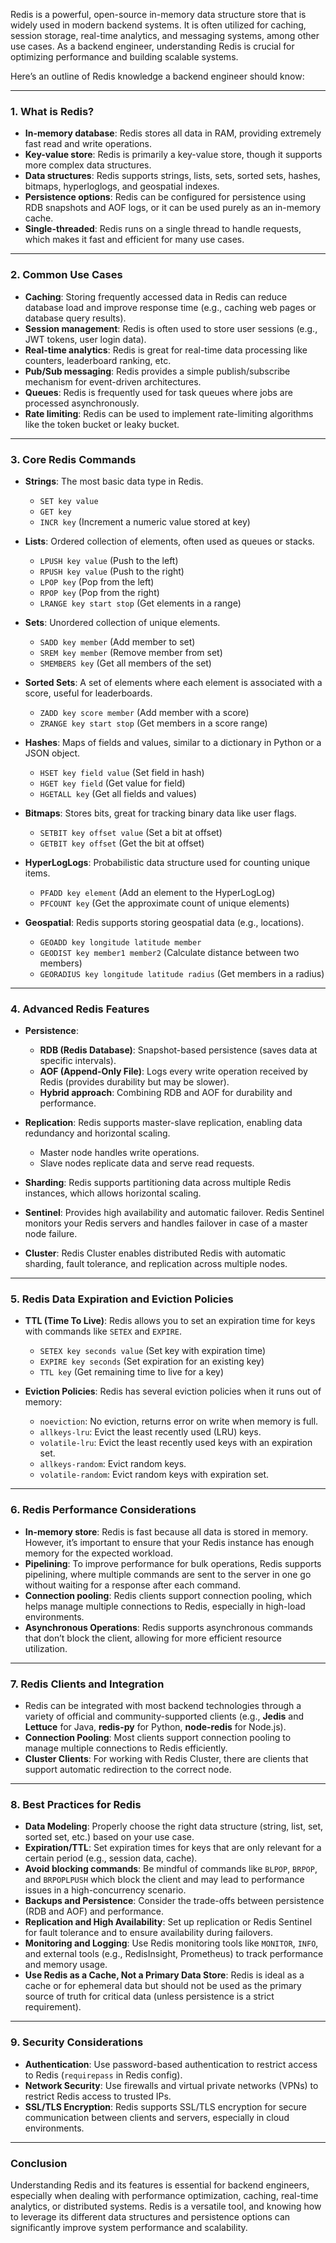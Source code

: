 Redis is a powerful, open-source in-memory data structure store that is widely used in modern backend systems. 
It is often utilized for caching, session storage, real-time analytics, and messaging systems, among other use cases. 
As a backend engineer, understanding Redis is crucial for optimizing performance and building scalable systems.

Here’s an outline of Redis knowledge a backend engineer should know:

---

### 1. **What is Redis?**

* **In-memory database**: Redis stores all data in RAM, providing extremely fast read and write operations.
* **Key-value store**: Redis is primarily a key-value store, though it supports more complex data structures.
* **Data structures**: Redis supports strings, lists, sets, sorted sets, hashes, bitmaps, hyperloglogs, and geospatial indexes.
* **Persistence options**: Redis can be configured for persistence using RDB snapshots and AOF logs, or it can be used purely as an in-memory cache.
* **Single-threaded**: Redis runs on a single thread to handle requests, which makes it fast and efficient for many use cases.

---

### 2. **Common Use Cases**

* **Caching**: Storing frequently accessed data in Redis can reduce database load and improve response time (e.g., caching web pages or database query results).
* **Session management**: Redis is often used to store user sessions (e.g., JWT tokens, user login data).
* **Real-time analytics**: Redis is great for real-time data processing like counters, leaderboard ranking, etc.
* **Pub/Sub messaging**: Redis provides a simple publish/subscribe mechanism for event-driven architectures.
* **Queues**: Redis is frequently used for task queues where jobs are processed asynchronously.
* **Rate limiting**: Redis can be used to implement rate-limiting algorithms like the token bucket or leaky bucket.

---

### 3. **Core Redis Commands**

* **Strings**: The most basic data type in Redis.

  * `SET key value`
  * `GET key`
  * `INCR key` (Increment a numeric value stored at key)
* **Lists**: Ordered collection of elements, often used as queues or stacks.

  * `LPUSH key value` (Push to the left)
  * `RPUSH key value` (Push to the right)
  * `LPOP key` (Pop from the left)
  * `RPOP key` (Pop from the right)
  * `LRANGE key start stop` (Get elements in a range)
* **Sets**: Unordered collection of unique elements.

  * `SADD key member` (Add member to set)
  * `SREM key member` (Remove member from set)
  * `SMEMBERS key` (Get all members of the set)
* **Sorted Sets**: A set of elements where each element is associated with a score, useful for leaderboards.

  * `ZADD key score member` (Add member with a score)
  * `ZRANGE key start stop` (Get members in a score range)
* **Hashes**: Maps of fields and values, similar to a dictionary in Python or a JSON object.

  * `HSET key field value` (Set field in hash)
  * `HGET key field` (Get value for field)
  * `HGETALL key` (Get all fields and values)
* **Bitmaps**: Stores bits, great for tracking binary data like user flags.

  * `SETBIT key offset value` (Set a bit at offset)
  * `GETBIT key offset` (Get the bit at offset)
* **HyperLogLogs**: Probabilistic data structure used for counting unique items.

  * `PFADD key element` (Add an element to the HyperLogLog)
  * `PFCOUNT key` (Get the approximate count of unique elements)
* **Geospatial**: Redis supports storing geospatial data (e.g., locations).

  * `GEOADD key longitude latitude member`
  * `GEODIST key member1 member2` (Calculate distance between two members)
  * `GEORADIUS key longitude latitude radius` (Get members in a radius)

---

### 4. **Advanced Redis Features**

* **Persistence**:

  * **RDB (Redis Database)**: Snapshot-based persistence (saves data at specific intervals).
  * **AOF (Append-Only File)**: Logs every write operation received by Redis (provides durability but may be slower).
  * **Hybrid approach**: Combining RDB and AOF for durability and performance.
* **Replication**: Redis supports master-slave replication, enabling data redundancy and horizontal scaling.

  * Master node handles write operations.
  * Slave nodes replicate data and serve read requests.
* **Sharding**: Redis supports partitioning data across multiple Redis instances, which allows horizontal scaling.
* **Sentinel**: Provides high availability and automatic failover. Redis Sentinel monitors your Redis servers and handles failover in case of a master node failure.
* **Cluster**: Redis Cluster enables distributed Redis with automatic sharding, fault tolerance, and replication across multiple nodes.

---

### 5. **Redis Data Expiration and Eviction Policies**

* **TTL (Time To Live)**: Redis allows you to set an expiration time for keys with commands like `SETEX` and `EXPIRE`.

  * `SETEX key seconds value` (Set key with expiration time)
  * `EXPIRE key seconds` (Set expiration for an existing key)
  * `TTL key` (Get remaining time to live for a key)
* **Eviction Policies**: Redis has several eviction policies when it runs out of memory:

  * `noeviction`: No eviction, returns error on write when memory is full.
  * `allkeys-lru`: Evict the least recently used (LRU) keys.
  * `volatile-lru`: Evict the least recently used keys with an expiration set.
  * `allkeys-random`: Evict random keys.
  * `volatile-random`: Evict random keys with expiration set.

---

### 6. **Redis Performance Considerations**

* **In-memory store**: Redis is fast because all data is stored in memory. However, it’s important to ensure that your Redis instance has enough memory for the expected workload.
* **Pipelining**: To improve performance for bulk operations, Redis supports pipelining, where multiple commands are sent to the server in one go without waiting for a response after each command.
* **Connection pooling**: Redis clients support connection pooling, which helps manage multiple connections to Redis, especially in high-load environments.
* **Asynchronous Operations**: Redis supports asynchronous commands that don’t block the client, allowing for more efficient resource utilization.

---

### 7. **Redis Clients and Integration**

* Redis can be integrated with most backend technologies through a variety of official and community-supported clients (e.g., **Jedis** and **Lettuce** for Java, **redis-py** for Python, **node-redis** for Node.js).
* **Connection Pooling**: Most clients support connection pooling to manage multiple connections to Redis efficiently.
* **Cluster Clients**: For working with Redis Cluster, there are clients that support automatic redirection to the correct node.

---

### 8. **Best Practices for Redis**

* **Data Modeling**: Properly choose the right data structure (string, list, set, sorted set, etc.) based on your use case.
* **Expiration/TTL**: Set expiration times for keys that are only relevant for a certain period (e.g., session data, cache).
* **Avoid blocking commands**: Be mindful of commands like `BLPOP`, `BRPOP`, and `BRPOPLPUSH` which block the client and may lead to performance issues in a high-concurrency scenario.
* **Backups and Persistence**: Consider the trade-offs between persistence (RDB and AOF) and performance.
* **Replication and High Availability**: Set up replication or Redis Sentinel for fault tolerance and to ensure availability during failovers.
* **Monitoring and Logging**: Use Redis monitoring tools like `MONITOR`, `INFO`, and external tools (e.g., RedisInsight, Prometheus) to track performance and memory usage.
* **Use Redis as a Cache, Not a Primary Data Store**: Redis is ideal as a cache or for ephemeral data but should not be used as the primary source of truth for critical data (unless persistence is a strict requirement).

---

### 9. **Security Considerations**

* **Authentication**: Use password-based authentication to restrict access to Redis (`requirepass` in Redis config).
* **Network Security**: Use firewalls and virtual private networks (VPNs) to restrict Redis access to trusted IPs.
* **SSL/TLS Encryption**: Redis supports SSL/TLS encryption for secure communication between clients and servers, especially in cloud environments.

---

### Conclusion

Understanding Redis and its features is essential for backend engineers, especially when dealing with performance optimization, caching, real-time analytics, or distributed systems. Redis is a versatile tool, and knowing how to leverage its different data structures and persistence options can significantly improve system performance and scalability.
